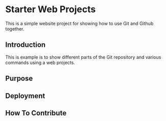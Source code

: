 # Starter Web Projects

This is a simple website project for 
showing how to use Git and Github together.

## Introduction

This is example is to show different parts of
the Git repository and various commands using
a web projects.

## Purpose

## Deployment

## How To Contribute